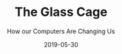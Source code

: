 ---
date: 2019-05-30
dateYear: 2019
isbn: 9781473511088
title: The Glass Cage
subtitle: How our Computers Are Changing Us
description: "In The Glass Cage, Pulitzer Prize nominee and bestselling author Nicholas Carr shows how the most important decisions of our lives are now being made by machines and the radical effect this is having on our ability to learn and solve problems. In May 2009 an Airbus A330 passenger jet equipped with the latest ‘glass cockpit’ controls plummeted 30,000 feet into the Atlantic. The reason for the crash: the autopilot had routinely switched itself off. In fact, automation is everywhere – from the thermostat in our homes and the GPS in our phones to the algorithms of High Frequency Trading and self-driving cars. We now use it to diagnose patients, educate children, evaluate criminal evidence and fight wars. But psychological studies show that we perform best when fully involved in a task, while the principle of automation – that humans are inefficient – is self-fulfilling. The glass cockpit is becoming a glass cage. In this utterly engrossing exposé, bestselling writer Nicholas Carr reveals how automation is affecting our ability to solve problems, forge memories and acquire skills. Rather than rejecting technology, Carr argues that we must urgently rethink its role in our lives, using it to enhance rather than diminish the extraordinary abilities that make us human."
cover: cover-the-glass-cage.jpeg
coverGoogle: https://books.google.com/books/content?id=Y2aOBAAAQBAJ&printsec=frontcover&img=1&zoom=1&source=gbs_api
pageCount: 288
authors: Nicholas Carr
publishers: Random House
published: 2015-01-15
publishedYear: 2015
shelves:
- non-fiction
skills:
- philosophy-of-technology
portfolioFeature: true
---